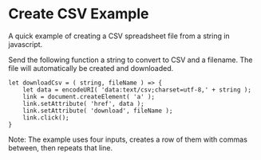 Create CSV Example
===

A quick example of creating a CSV spreadsheet file from a string in javascript.

Send the following function a string to convert to CSV and a filename. The file will automatically be created and downloaded.

```
let downloadCsv = ( string, fileName ) => {  
    let data = encodeURI( 'data:text/csv;charset=utf-8,' + string );
    link = document.createElement( 'a' );
    link.setAttribute( 'href', data );
    link.setAttribute( 'download', fileName );
    link.click();
}
```

Note: The example uses four inputs, creates a row of them with commas between, then repeats that line. 
